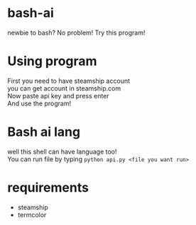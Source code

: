 # bash-ai
newbie to bash? No problem! Try this program!
# Using program
First you need to have steamship account
<br>you can get account in steamship.com
<br>Now paste api key and press enter
<br>And use the program!
# Bash ai lang
well this shell can have language too!
<br>You can run file by typing
`python api.py <file you want run>`
# requirements
- steamship
- termcolor
